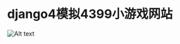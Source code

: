 # django4模拟4399小游戏网站






















![Alt text](http://s1.51cto.com/images/20180504/1525403548451542.png)
